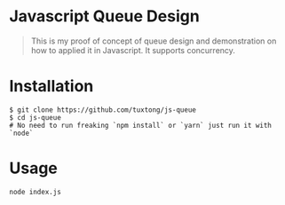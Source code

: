 # Javascript Queue Design
> This is my proof of concept of queue design and demonstration on how to applied it in Javascript. It supports concurrency.

# Installation
```
$ git clone https://github.com/tuxtong/js-queue
$ cd js-queue
# No need to run freaking `npm install` or `yarn` just run it with `node`
```

# Usage
```
node index.js
```
